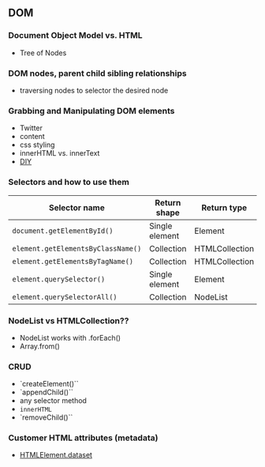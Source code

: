 ## DOM

### Document Object Model vs. HTML
- Tree of Nodes

### DOM nodes, parent child sibling relationships
- traversing nodes to selector the desired node

### Grabbing and Manipulating DOM elements
- Twitter
- content
- css styling
- innerHTML vs. innerText
- [DIY](https://en.wikipedia.org/wiki/Document_Object_Model)

### Selectors and how to use them

| Selector name                   | Return shape   | Return type    | Reference             | forEach? |
| ------------------------------- | -------------- | -------------- | --------------------- | -------- |
| `document.getElementById()`        | Single element | Element        | https://goo.gl/8cHGoy | N/A      |
| `element.getElementsByClassName()` | Collection     | HTMLCollection | https://goo.gl/qcAhcp | No       |
| `element.getElementsByTagName()`   | Collection     | HTMLCollection | https://goo.gl/QHozSh | No       |
| `element.querySelector()`          | Single element | Element        | https://goo.gl/6Pqbcc | N/A      |
| `element.querySelectorAll()`       | Collection     | NodeList       | https://goo.gl/vTfXza | Yes      |

### NodeList vs HTMLCollection??
- NodeList works with .forEach()
- Array.from()

### CRUD
- `createElement()``
- `appendChild()``
- any selector method
- `innerHTML`
- `removeChild()``

### Customer HTML attributes (metadata)
- [HTMLElement.dataset](https://developer.mozilla.org/en-US/docs/Web/API/HTMLElement/dataset)
